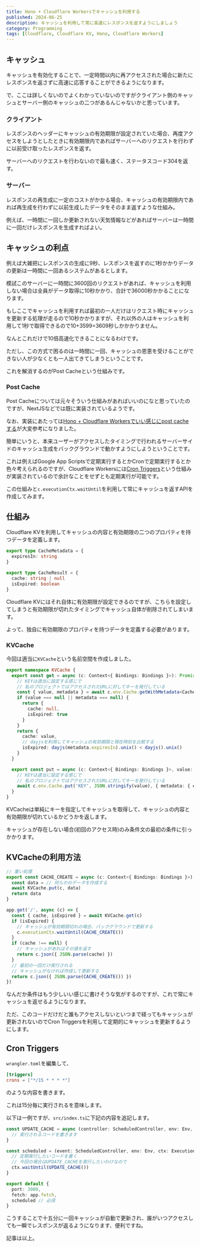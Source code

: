 ```yaml
---
title: Hono + Cloudflare Workersでキャッシュを利用する 
published: 2024-06-25
description: キャッシュを利用して常に高速にレスポンスを返すようにしましょう 
category: Programming
tags: [Cloudflare, Cloudflare KV, Hono, Cloudflare Workers]
---
```


## キャッシュ

キャッシュを有効化することで、一定時間以内に再アクセスされた場合に新たにレスポンスを返さずに高速に応答することができるようになります。

で、ここは詳しくないのでよくわかっていないのですがクライアント側のキャッシュとサーバー側のキャッシュの二つがあるんじゃないかと思っています。

### クライアント

レスポンスのヘッダーにキャッシュの有効期限が設定されていた場合、再度アクセスをしようとしたときに有効期限内であればサーバーへのリクエストを行わずに以前受け取ったレスポンスを返す。

サーバーへのリクエストを行わないので最も速く、ステータスコード304を返す。

### サーバー

レスポンスの再生成に一定のコストがかかる場合、キャッシュの有効期限内であれば再生成を行わずに以前生成したデータをそのまま返すような仕組み。

例えば、一時間に一回しか更新されない天気情報などがあればサーバーは一時間に一回だけレスポンスを生成すればよい。

## キャッシュの利点

例えば大雑把にレスポンスの生成に9秒、レスポンスを返すのに1秒かかりデータの更新は一時間に一回あるシステムがあるとします。

模試このサーバーに一時間に3600回のリクエストがあれば、キャッシュを利用しない場合は全員がデータ取得に10秒かかり、合計で36000秒かかることになります。

もしここでキャッシュを利用すれば最初の一人だけはリクエスト時にキャッシュを更新する処理が走るので10秒かかりますが、それ以外の人はキャッシュを利用して1秒で取得できるので10+3599=3609秒しかかかりません。

なんとこれだけで10倍高速化できることになるわけです。

ただし、この方式で困るのは一時間に一回、キャッシュの恩恵を受けることができない人が少なくとも一人出てきてしまうということです。

これを解消するのがPost Cacheという仕組みです。

### Post Cache

Post Cacheについては元々そういう仕組みがあればいいのになと思っていたのですが、NextJSなどでは既に実装されているようです。

なお、実装にあたっては[Hono + Cloudflare Workersでいい感じにpost cacheする](https://zenn.dev/monica/articles/a9fdc5eea7f59c)が大変参考になりました。

簡単にいうと、本来ユーザーがアクセスしたタイミングで行われるサーバーサイドのキャッシュ生成をバックグラウンドで動かすようにしようということです。

これは例えばGoogle App Scriptsで定期実行するとかCronで定期実行するとか色々考えられるのですが、Cloudflare Workersには[Cron Triggers](https://developers.cloudflare.com/workers/configuration/cron-triggers/)という仕組みが実装されているので余計なことをせずとも定期実行が可能です。

この仕組みと`c.executionCtx.waitUntil`を利用して常にキャッシュを返すAPIを作成してみます。

## 仕組み

Cloudflare KVを利用してキャッシュの内容と有効期限の二つのプロパティを持つデータを定義します。

```ts
export type CacheMetadata = {
  expiresIn: string
}

export type CacheResult = {
  cache: string | null
  isExpired: boolean
}
```

Cloudflare KVにはそれ自体に有効期限が設定できるのですが、こちらを設定してしまうと有効期限が切れたタイミングでキャッシュ自体が削除されてしまいます。

よって、独自に有効期限のプロパティを持つデータを定義する必要があります。

### KVCache

今回は適当に`KVCache`という名前空間を作成しました。

```ts
export namespace KVCache {
  export const get = async (c: Context<{ Bindings: Bindings }>): Promise<CacheResult> => {
    // KEYは適当に設定する感じで
    // 私のプロジェクトではアクセスされたURLに対してキーを発行している
    const { value, metadata } = await c.env.Cache.getWithMetadata<CacheMetadata>('KEY')
    if (value === null || metadata === null) {
      return {
        cache: null,
        isExpired: true
      }
    }
    return {
      cache: value,
      // dayjsを利用してキャッシュの有効期限と現在時刻を比較する
      isExpired: dayjs(metadata.expiresIn).unix() < dayjs().unix()
    }
  }

  export const put = async (c: Context<{ Bindings: Bindings }>, value: any): Promise<void> => {
    // KEYは適当に設定する感じで
    // 私のプロジェクトではアクセスされたURLに対してキーを発行している
    await c.env.Cache.put('KEY', JSON.stringify(value), { metadata: { expiresIn: expiresIn } })
  }
}
```

KVCacheは単純にキーを指定してキャッシュを取得して、キャッシュの内容と有効期限が切れているかどうかを返します。

キャッシュが存在しない場合(初回のアクセス時)のみ条件文の最初の条件に引っかかります。

## KVCacheの利用方法

```ts
// 重い処理
export const CACHE_CREATE = async (c: Context<{ Bindings: Bindings }>): Promise<DATA> => {
  const data = // 何らかのデータを作成する
  await KVCache.put(c, data)
  return data
}

app.get('/', async (c) => {
  const { cache, isExpired } = await KVCache.get(c)
  if (isExpired) {
    // キャッシュが有効期限切れの場合、バックグラウンドで更新する
    c.executionCtx.waitUntil(CACHE_CREATE())
  }
  if (cache !== null) {
    // キャッシュがあればその値を返す
    return c.json({ JSON.parse(cache) })
  }
  // 最初の一回だけ実行される
  // キャッシュがなければ作成して更新する
  return c.json({ JSON.parse(CACHE_CREATE()) })
})
```

なんだか条件はもう少しいい感じに書けそうな気がするのですが、これで常にキャッシュを返せるようになります。

ただ、このコードだけだと誰もアクセスしないといつまで経ってもキャッシュが更新されないのでCron Triggersを利用して定期的にキャッシュを更新するようにします。

## Cron Triggers

`wrangler.toml`を編集して、

```toml
[triggers]
crons = ["*/15 * * * *"]
```

のような内容を書きます。

これは15分毎に実行されるを意味します。

以下は一例ですが、`src/index.ts`に下記の内容を追記します。

```ts
const UPDATE_CACHE = async (controller: ScheduledController, env: Env, ctx: ExecutionContext): Promise<void> => {
  // 実行されるコードを書きます
}

const scheduled = (event: ScheduledController, env: Env, ctx: ExecutionContext) => {
  // 定期実行したいコードを書く
  // 今回の場合はUPDATE_CACHEを実行したいわけなので
  ctx.waitUntil(UPDATE_CACHE())
}

export default {
  port: 3000,
  fetch: app.fetch,
  scheduled // 必須
}
```

こうすることで十五分に一回キャッシュが自動で更新され、誰がいつアクセスしても一瞬でレスポンスが返るようになります、便利ですね。

記事は以上。